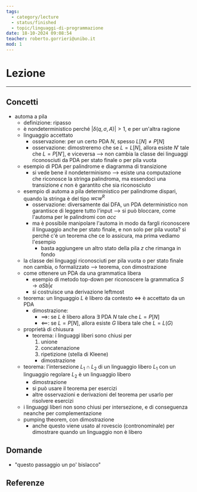 ```yaml
---
tags:
  - category/lecture
  - status/finished
  - topic/linguaggi-di-programmazione
date: 18-10-2024 09:08:54
teacher: roberto.gorrieri@unibo.it
mod: 1
---
```

# Lezione
---
## Concetti
- automa a pila
	- definizione: ripasso
	- è nondeterministico perché $|\delta (q, \sigma, A)| > 1$, e per un'altra ragione
	- linguaggio accettato
		- osservazione: per un certo PDA $N$, spesso $L[N] \neq P[N]$
		- osservazione: dimostreremo che se $L = L[N]$, allora esiste $N'$ tale che $L = P[N']$, e viceversa --> non cambia la classe dei linguaggi riconosciuti da PDA per stato finale o per pila vuota
	- esempio di PDA per palindrome e diagramma di transizione
		- si vede bene il nondeterminismo --> esiste una computazione che riconosce la stringa palindroma, ma essendoci una transizione $\epsilon$ non è garantito che sia riconosciuto
	- esempio di automa a pila deterministico per palindrome dispari, quando la stringa è del tipo $wcw^{R}$
		- osservazione: diversamente dai DFA, un PDA deterministico non garantisce di leggere tutto l'input --> si può bloccare, come l'automa per le palindromi con $acc$
		- ma è possibile manipolare l'automa in modo da fargli riconoscere il linguaggio anche per stato finale, e non solo per pila vuota? sì perché c'è un teorema che ce lo assicura, ma prima vediamo l'esempio
			- basta aggiungere un altro stato della pila $z$ che rimanga in fondo
	- la classe dei linguaggi riconosciuti per pila vuota o per stato finale non cambia, o formalizzato --> teorema, con dimostrazione
	- come ottenere un PDA da una grammatica libera
		- esempio di metodo top-down per riconoscere la grammatica $S \to aSb | \epsilon$
		- si costruisce una derivazione leftmost
	- teorema: un linguaggio $L$ è libero da contesto $\iff$ è accettato da un PDA
		- dimostrazione:
			- $\implies$: se $L$ è libero allora $\exists$ PDA $N$ tale che $L = P[N]$
			- $\impliedby$: se $L = P[N]$, allora esiste $G$ libera tale che $L = L(G)$
	- proprietà di chiusura
		- teorema: i linguaggi liberi sono chiusi per
			1. unione
			2. concatenazione
			3. ripetizione (stella di Kleene)
			- dimostrazione
	- teorema: l'intersezione $L_{1} \cap L_{2}$ di un linguaggio libero $L_{1}$ con un linguaggio regolare $L_{2}$ è un linguaggio libero
		- dimostrazione
		- si può usare il teorema per esercizi
		- altre osservazioni e derivazioni del teorema per usarlo per risolvere esercizi
	- i linguaggi liberi non sono chiusi per intersezione, e di conseguenza neanche per complementazione
	- pumping theorem, con dimostrazione
		- anche questo viene usato al rovescio (contronominale) per dimostrare quando un linguaggio non è libero

## Domande
- "questo passaggio un po' bislacco"

## Referenze

